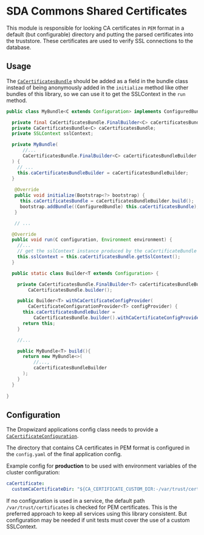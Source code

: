 # SDA Commons Shared Certificates

This module is responsible for looking CA certificates in `PEM` format in a 
default (but configurable) directory and putting the parsed certificates into the truststore.
These certificates are used to verify SSL connections to the database.

## Usage

The [`CaCertificatesBundle`](https://github.com/SDA-SE/sda-dropwizard-commons/tree/main/sda-commons-shared-certificates/src/main/java/org/sdase/commons/shared/certificates/ca/CaCertificatesBundle.java) 
should be added as a field in the bundle class instead of being anonymously added in the 
`initialize` method like other bundles of this library, so we can use it to get the SSLContext in the `run` method.

```java
public class MyBundle<C extends Configuration> implements ConfiguredBundle<C> {

  private final CaCertificatesBundle.FinalBuilder<C> caCertificatesBundleBuilder;
  private CaCertificatesBundle<C> caCertificatesBundle;
  private SSLContext sslContext;

  private MyBundle(
      //...
      CaCertificatesBundle.FinalBuilder<C> caCertificatesBundleBuilder
  ) {
    // ...
    this.caCertificatesBundleBuilder = caCertificatesBundleBuilder;
  }
  
   @Override
   public void initialize(Bootstrap<?> bootstrap) {
     this.caCertificatesBundle = caCertificatesBundleBuilder.build();
     bootstrap.addBundle((ConfiguredBundle) this.caCertificatesBundle);
   }

   // ...

  @Override
  public void run(C configuration, Environment environment) {
    //...
    // get the sslContext instance produced by the caCertificateBundle
    this.sslContext = this.caCertificatesBundle.getSslContext();
  }

  public static class Builder<T extends Configuration> {

    private CaCertificatesBundle.FinalBuilder<T> caCertificatesBundleBuilder =
        CaCertificatesBundle.builder();

    public Builder<T> withCaCertificateConfigProvider(
        CaCertificateConfigurationProvider<T> configProvider) {
      this.caCertificatesBundleBuilder =
          CaCertificatesBundle.builder().withCaCertificateConfigProvider(configProvider);
      return this;
    }

    //...

    public MyBundle<T> build(){
      return new MyBundle<>(
          //...,
          caCertificatesBundleBuilder
      );
    }
  }
  
}
```

## Configuration

The Dropwizard applications config class needs to provide a
[`CaCertificateConfiguration`](https://github.com/SDA-SE/sda-dropwizard-commons/tree/main/sda-commons-shared-certificates/src/main/java/org/sdase/commons/shared/certificates/ca/CaCertificateConfiguration.java).

The directory that contains CA certificates in PEM format is configured in the `config.yaml` 
of the final application config. 

Example config for **production** to be used with environment variables of the cluster configuration:

```yaml
caCertificate:
  customCaCertificateDir: "${CA_CERTIFICATE_CUSTOM_DIR:-/var/trust/certificates}"
```

If no configuration is used in a service, the default path `/var/trust/certificates` is checked for PEM certificates. 
This is the preferred approach to keep all services using this library consistent. 
But configuration may be needed if unit tests must cover the use of a custom SSLContext.